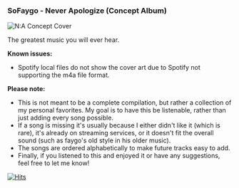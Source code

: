 ### SoFaygo - Never Apologize (Concept Album)
![N:A Concept Cover](https://github.com/HeyItsMicro/SoFaygo-Never-Apologize/assets/40962301/4a95b14b-234a-4bd0-b642-5a6830773d5f)

The greatest music you will ever hear.

**Known issues:**
- Spotify local files do not show the cover art due to Spotify not supporting the m4a file format.

**Please note:**
- This is not meant to be a complete compilation, but rather a collection of my personal favorites. My goal is to have this be listenable, rather than just adding every song possible.
- If a song is missing it's usually because I either didn't like it (which is rare), it's already on streaming services, or it doesn't fit the overall sound (such as faygo's old style in his older music). 
- The songs are ordered alphabetically to make future tracks easy to add.
- Finally, if you listened to this and enjoyed it or have any suggestions, feel free to let me know!

[![Hits](https://hits.seeyoufarm.com/api/count/incr/badge.svg?url=https%3A%2F%2Fgithub.com%2FHeyItsMicro%2FSoFaygo-Never-Apologize&count_bg=%2379C83D&title_bg=%23555555&icon=&icon_color=%23E7E7E7&title=hits&edge_flat=false)](https://hits.seeyoufarm.com)
